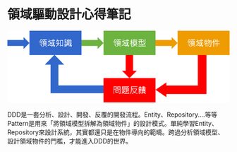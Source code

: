 # 領域驅動設計心得筆記


![筆記01](筆記01.png)

DDD是一套分析、設計、開發、反覆的開發流程。Entity、Repository....等等Pattern是用來「將領域模型拆解為領域物件」的設計模式。單純學習Entity、Repository來設計系統，其實都還只是在物件導向的範疇。跨過分析領域模型、設計領域物件的門檻，才能進入DDD的世界。